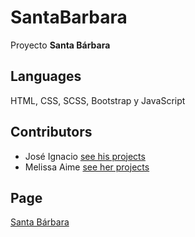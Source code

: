 # SantaBarbara
Proyecto **Santa Bárbara**

## Languages
HTML, CSS, SCSS, Bootstrap y JavaScript

## Contributors
* José Ignacio [see his projects](https://github.com/Ignacio-JL)
* Melissa Aime [see her projects](https://github.com/MelissaAime)

## Page
[Santa Bárbara](https://santabarbarabikini.netlify.app/)

